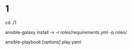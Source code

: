 # 1
cd ./1

ansible-galaxy install -v -r roles/requirements.yml -p roles/

ansible-playbook [options] play.yaml
